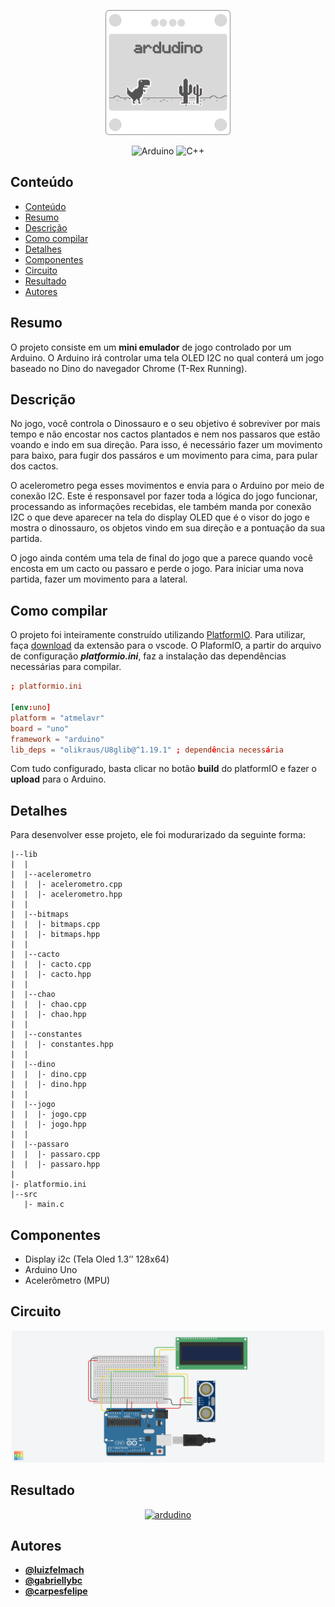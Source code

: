 <p align="center">
  <a href="https://github.com/luizfelmach/ardudino">
    <img width="200px" alt="ardudino" src="./assets/banner.png">
  </a>
</p>

<div align="center">

  ![Arduino](https://img.shields.io/badge/-Arduino-00979D?style=for-the-badge&logo=Arduino&logoColor=white)
  ![C++](https://img.shields.io/badge/c++-%2300599C.svg?style=for-the-badge&logo=c%2B%2B&logoColor=white)

</div>


## Conteúdo
- [Conteúdo](#conteúdo)
- [Resumo](#resumo)
- [Descrição](#descrição)
- [Como compilar](#como-compilar)
- [Detalhes](#detalhes)
- [Componentes](#componentes)
- [Circuito](#circuito)
- [Resultado](#resultado)
- [Autores](#autores)

## Resumo

O projeto consiste em um **mini emulador** de jogo controlado por um Arduino. O Arduino irá controlar uma tela OLED I2C no qual conterá um jogo baseado no Dino do navegador Chrome (T-Rex Running).

## Descrição

No jogo, você controla o Dinossauro e o seu objetivo é sobreviver por mais tempo e não encostar nos cactos plantados e nem nos passaros que estão voando e indo em sua direção. Para isso, é necessário fazer um movimento para baixo, para fugir dos passáros e um movimento para cima, para pular dos cactos.

O acelerometro pega esses movimentos e envia para o Arduino por meio de conexão I2C. Este é responsavel por fazer toda a lógica do jogo funcionar, processando as informações recebidas, ele também manda por conexão I2C o que deve aparecer na tela do display OLED que é o visor do jogo e mostra o dinossauro, os objetos vindo em sua direção e a pontuação da sua partida.

O jogo ainda contém uma tela de final do jogo que a parece quando você encosta em um cacto ou passaro e perde o jogo. Para iniciar uma nova partida, fazer um movimento para a lateral.

## Como compilar

O projeto foi inteiramente construído utilizando [PlatformIO](https://platformio.org/). Para utilizar, faça [download](https://marketplace.visualstudio.com/items?itemName=platformio.platformio-ide) da extensão para o vscode. O PlaformIO, a partir do arquivo de configuração ***platformio.ini***, faz a instalação das dependências necessárias para compilar. 

```toml
; platformio.ini

[env:uno]
platform = "atmelavr"
board = "uno"
framework = "arduino"
lib_deps = "olikraus/U8glib@^1.19.1" ; dependência necessária
```

Com tudo configurado, basta clicar no botão **build** do platformIO e fazer o **upload** para o Arduino.

## Detalhes

Para desenvolver esse projeto, ele foi modurarizado da seguinte forma:

```
|--lib
|  |
|  |--acelerometro
|  |  |- acelerometro.cpp
|  |  |- acelerometro.hpp
|  |
|  |--bitmaps
|  |  |- bitmaps.cpp
|  |  |- bitmaps.hpp
|  |
|  |--cacto
|  |  |- cacto.cpp
|  |  |- cacto.hpp
|  |
|  |--chao
|  |  |- chao.cpp
|  |  |- chao.hpp
|  |
|  |--constantes
|  |  |- constantes.hpp
|  |
|  |--dino
|  |  |- dino.cpp
|  |  |- dino.hpp
|  |
|  |--jogo
|  |  |- jogo.cpp
|  |  |- jogo.hpp
|  |
|  |--passaro
|  |  |- passaro.cpp
|  |  |- passaro.hpp
| 
|- platformio.ini
|--src
   |- main.c
```

## Componentes

- Display i2c (Tela Oled 1.3’’ 128x64)
- Arduino Uno
- Acelerômetro (MPU)

## Circuito

<p align="center">
  <img width="500px" src="./assets/schematic.png" />
</p>

## Resultado

<div align="center">

  [![ardudino](https://img.youtube.com/vi/EXHThd38dGE/0.jpg)](https://youtu.be/EXHThd38dGE)

</div>

## Autores

- **[@luizfelmach](https://github.com/luizfelmach)**
- **[@gabriellybc](https://github.com/gabriellybc)**
- **[@carpesfelipe](https://github.com/carpesfelipe)**
